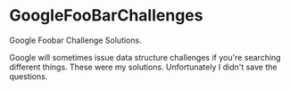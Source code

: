 # GoogleFooBarChallenges

Google Foobar Challenge Solutions.

Google will sometimes issue data structure challenges if you're searching different things. These were my solutions. Unfortunately I didn't save the questions.
